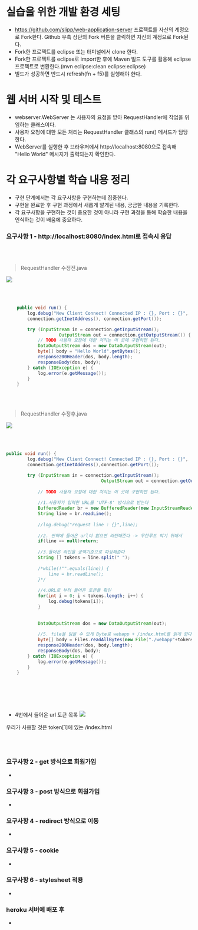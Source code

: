 # 실습을 위한 개발 환경 세팅
* https://github.com/slipp/web-application-server 프로젝트를 자신의 계정으로 Fork한다. Github 우측 상단의 Fork 버튼을 클릭하면 자신의 계정으로 Fork된다.
* Fork한 프로젝트를 eclipse 또는 터미널에서 clone 한다.
* Fork한 프로젝트를 eclipse로 import한 후에 Maven 빌드 도구를 활용해 eclipse 프로젝트로 변환한다.(mvn eclipse:clean eclipse:eclipse)
* 빌드가 성공하면 반드시 refresh(fn + f5)를 실행해야 한다.

# 웹 서버 시작 및 테스트
* webserver.WebServer 는 사용자의 요청을 받아 RequestHandler에 작업을 위임하는 클래스이다.
* 사용자 요청에 대한 모든 처리는 RequestHandler 클래스의 run() 메서드가 담당한다.
* WebServer를 실행한 후 브라우저에서 http://localhost:8080으로 접속해 "Hello World" 메시지가 출력되는지 확인한다.

# 각 요구사항별 학습 내용 정리
* 구현 단계에서는 각 요구사항을 구현하는데 집중한다. 
* 구현을 완료한 후 구현 과정에서 새롭게 알게된 내용, 궁금한 내용을 기록한다.
* 각 요구사항을 구현하는 것이 중요한 것이 아니라 구현 과정을 통해 학습한 내용을 인식하는 것이 배움에 중요하다. 

### 요구사항 1 - http://localhost:8080/index.html로 접속시 응답

</br>
</br>

> RequestHandler 수정전.java

![](https://velog.velcdn.com/images/1_kyun/post/ea3b1dbc-a06c-4616-982b-001c232b0693/image.png)

</br>
</br>

```java
    public void run() {
        log.debug("New Client Connect! Connected IP : {}, Port : {}", 
        connection.getInetAddress(), connection.getPort());

        try (InputStream in = connection.getInputStream(); 
        			OutputStream out = connection.getOutputStream()) {
            // TODO 사용자 요청에 대한 처리는 이 곳에 구현하면 된다.
            DataOutputStream dos = new DataOutputStream(out);
            byte[] body = "Hello World".getBytes();
            response200Header(dos, body.length);
            responseBody(dos, body);
        } catch (IOException e) {
            log.error(e.getMessage());
        }
    }
```

</br>
</br>




> RequestHandler 수정후.java

![](https://velog.velcdn.com/images/1_kyun/post/09ca4b88-0762-4b7e-8bdb-2602bcad1ac2/image.png)

</br>
</br>

```java
public void run() {
        log.debug("New Client Connect! Connected IP : {}, Port : {}", 
        connection.getInetAddress(),connection.getPort());

        try (InputStream in = connection.getInputStream(); 
        							OutputStream out = connection.getOutputStream()) {
            
            // TODO 사용자 요청에 대한 처리는 이 곳에 구현하면 된다.
            
            //1.사용자가 입력한 URL를 'UTF-8' 방식으로 받는다
        	BufferedReader br = new BufferedReader(new InputStreamReader(in,"UTF-8"));
        	String line = br.readLine();
        	
        	//log.debug("request line : {}",line);
        	
        	//2. 만약에 들어온 url이 없으면 리턴해준다 -> 무한루프 막기 위해서 
        	if(line == null)return;
        	
            //3.들어온 라인을 공백기준으로 파싱해준다
        	String [] tokens = line.split(" ");
        	
        	/*while(!"".equals(line)) {
        		line = br.readLine();
        	}*/
        	
            //4.URL로 부터 들어온 토큰들 확인 
        	for(int i = 0; i < tokens.length; i++) {
        		log.debug(tokens[i]);
        	}
        	
            
            DataOutputStream dos = new DataOutputStream(out);
            
            //5. file을 읽을 수 있게 Byte로 webapp + /index.html를 읽게 한다
            byte[] body = Files.readAllBytes(new File("./webapp"+tokens[1]).toPath());
            response200Header(dos, body.length);
            responseBody(dos, body);
        } catch (IOException e) {
            log.error(e.getMessage());
        }
    }
```
</br>
</br>
</br>
</br>

- 4번에서 들어온 url 토큰 목록 
![](https://velog.velcdn.com/images/1_kyun/post/c5e5501d-4487-48f9-a746-71ff8e4db7f9/image.png)

우리가 사용할 것은 token[1]에 있는 /index.html

<br>
<br>

### 요구사항 2 - get 방식으로 회원가입
* 

### 요구사항 3 - post 방식으로 회원가입
* 

### 요구사항 4 - redirect 방식으로 이동
* 

### 요구사항 5 - cookie
* 

### 요구사항 6 - stylesheet 적용
* 

### heroku 서버에 배포 후
* 
